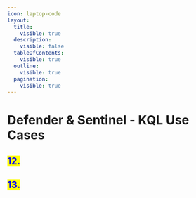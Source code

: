 ```yaml
---
icon: laptop-code
layout:
  title:
    visible: true
  description:
    visible: false
  tableOfContents:
    visible: true
  outline:
    visible: true
  pagination:
    visible: true
---
```


# Defender & Sentinel - KQL Use Cases

## <mark style="color:blue;">12.</mark>&#x20;

## <mark style="color:blue;">13.</mark>&#x20;
